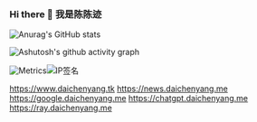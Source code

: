 ### Hi there 👋 我是陈陈迹

![Anurag's GitHub stats](https://github-readme-stats.vercel.app/api?username=1746705990&theme=graywhite&show_icons=true)

![Ashutosh's github activity graph](https://github-readme-activity-graph.cyclic.app/graph?username=1746705990&theme=high-contrast)

![Metrics](https://metrics.lecoq.io/1746705990?template=terminal&base.indepth=true&isocalendar=1&languages=1&base=header%2C%20activity%2C%20community%2C%20repositories%2C%20metadata&base.indepth=true&base.hireable=false&base.skip=false&isocalendar=false&isocalendar.duration=full-year&languages=false&languages.limit=8&languages.threshold=0%25&languages.other=false&languages.colors=github&languages.sections=most-used&languages.indepth=false&languages.analysis.timeout=15&languages.analysis.timeout.repositories=7.5&languages.categories=markup%2C%20programming&languages.recent.categories=markup%2C%20programming&languages.recent.load=300&languages.recent.days=14&config.timezone=Asia%2FShanghai)![IP签名](https://tool.lu/netcard/)

<!--
**1746705990/1746705990** is a ✨ _special_ ✨ repository because its `README.md` (this file) appears on your GitHub profile.

Here are some ideas to get you started:

- 🔭 I’m currently working on ...
- 🌱 I’m currently learning ...
- 👯 I’m looking to collaborate on ...
- 🤔 I’m looking for help with ...
- 💬 Ask me about ...
- 📫 How to reach me: ...
- 😄 Pronouns: ...
- ⚡ Fun fact: ...
-->

https://www.daichenyang.tk
https://news.daichenyang.me
https://google.daichenyang.me
https://chatgpt.daichenyang.me
https://ray.daichenyang.me
